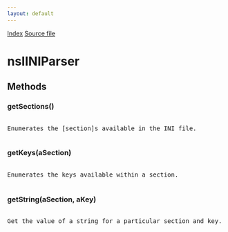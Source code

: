 ```yaml
---
layout: default
---
```

<div id='links'><a href="../index.html">Index</a>
<a href="http://dxr.mozilla.org/mozilla-central/source/xpcom/ds/nsIINIParser.idl">Source file</a>
</div>

# nsIINIParser #

## Methods ##

### getSections() ###
<pre>  
Enumerates the [section]s available in the INI file.  
  
</pre>
### getKeys(aSection) ###
<pre>  
Enumerates the keys available within a section.  
  
</pre>
### getString(aSection, aKey) ###
<pre>  
Get the value of a string for a particular section and key.  
  
</pre>